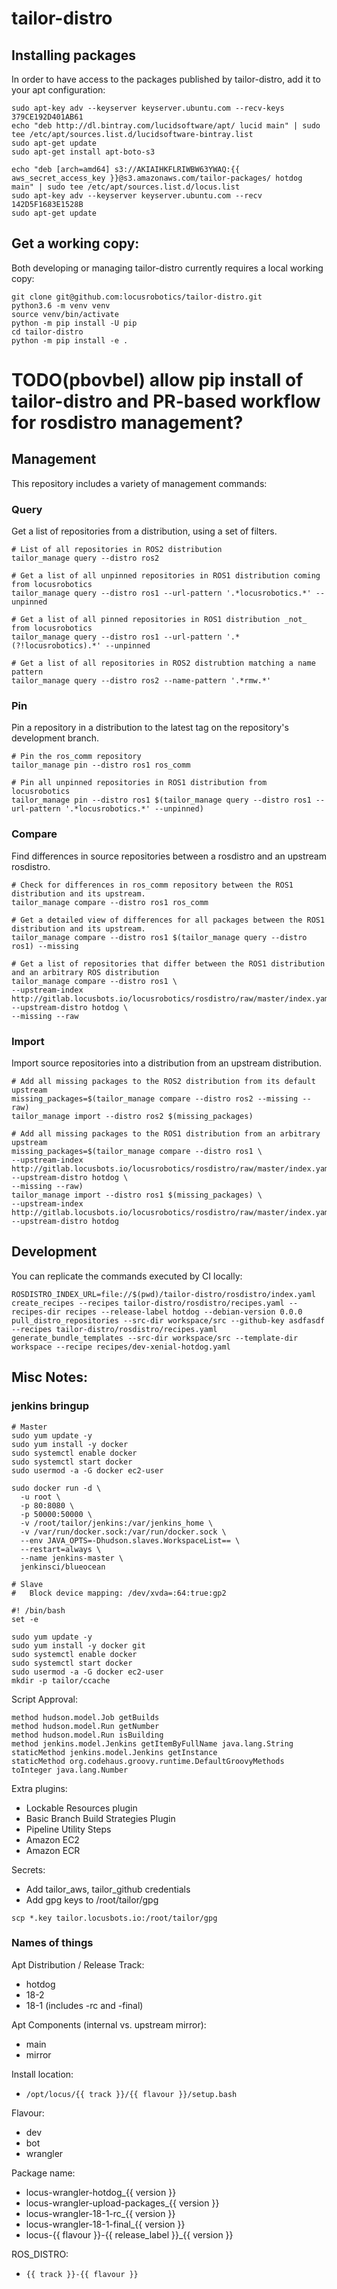 # tailor-distro

## Installing packages

In order to have access to the packages published by tailor-distro, add it to your apt configuration:

```
sudo apt-key adv --keyserver keyserver.ubuntu.com --recv-keys 379CE192D401AB61
echo "deb http://dl.bintray.com/lucidsoftware/apt/ lucid main" | sudo tee /etc/apt/sources.list.d/lucidsoftware-bintray.list
sudo apt-get update
sudo apt-get install apt-boto-s3

echo "deb [arch=amd64] s3://AKIAIHKFLRIWBW63YWAQ:{{ aws_secret_access_key }}@s3.amazonaws.com/tailor-packages/ hotdog main" | sudo tee /etc/apt/sources.list.d/locus.list
sudo apt-key adv --keyserver keyserver.ubuntu.com --recv 142D5F1683E1528B
sudo apt-get update
```

## Get a working copy:

Both developing or managing tailor-distro currently requires a local working copy:

```
git clone git@github.com:locusrobotics/tailor-distro.git
python3.6 -m venv venv
source venv/bin/activate
python -m pip install -U pip
cd tailor-distro
python -m pip install -e .
```

# TODO(pbovbel) allow pip install of tailor-distro and PR-based workflow for rosdistro management?

## Management

This repository includes a variety of management commands:

### Query
Get a list of repositories from a distribution, using a set of filters.

```
# List of all repositories in ROS2 distribution
tailor_manage query --distro ros2

# Get a list of all unpinned repositories in ROS1 distribution coming from locusrobotics
tailor_manage query --distro ros1 --url-pattern '.*locusrobotics.*' --unpinned

# Get a list of all pinned repositories in ROS1 distribution _not_ from locusrobotics
tailor_manage query --distro ros1 --url-pattern '.*(?!locusrobotics).*' --unpinned

# Get a list of all repositories in ROS2 distrubtion matching a name pattern
tailor_manage query --distro ros2 --name-pattern '.*rmw.*'
```

### Pin
Pin a repository in a distribution to the latest tag on the repository's development branch.

```
# Pin the ros_comm repository
tailor_manage pin --distro ros1 ros_comm

# Pin all unpinned repositories in ROS1 distribution from locusrobotics
tailor_manage pin --distro ros1 $(tailor_manage query --distro ros1 --url-pattern '.*locusrobotics.*' --unpinned)
```

### Compare
Find differences in source repositories between a rosdistro and an upstream rosdistro.

```
# Check for differences in ros_comm repository between the ROS1 distribution and its upstream.
tailor_manage compare --distro ros1 ros_comm

# Get a detailed view of differences for all packages between the ROS1 distribution and its upstream.
tailor_manage compare --distro ros1 $(tailor_manage query --distro ros1) --missing

# Get a list of repositories that differ between the ROS1 distribution and an arbitrary ROS distribution
tailor_manage compare --distro ros1 \
--upstream-index http://gitlab.locusbots.io/locusrobotics/rosdistro/raw/master/index.yaml --upstream-distro hotdog \
--missing --raw
```

### Import
Import source repositories into a distribution from an upstream distribution.

```
# Add all missing packages to the ROS2 distribution from its default upstream
missing_packages=$(tailor_manage compare --distro ros2 --missing --raw)
tailor_manage import --distro ros2 $(missing_packages)

# Add all missing packages to the ROS1 distribution from an arbitrary upstream
missing_packages=$(tailor_manage compare --distro ros1 \
--upstream-index http://gitlab.locusbots.io/locusrobotics/rosdistro/raw/master/index.yaml --upstream-distro hotdog \
--missing --raw)
tailor_manage import --distro ros1 $(missing_packages) \
--upstream-index http://gitlab.locusbots.io/locusrobotics/rosdistro/raw/master/index.yaml --upstream-distro hotdog
```

## Development

You can replicate the commands executed by CI locally:

```
ROSDISTRO_INDEX_URL=file://$(pwd)/tailor-distro/rosdistro/index.yaml
create_recipes --recipes tailor-distro/rosdistro/recipes.yaml --recipes-dir recipes --release-label hotdog --debian-version 0.0.0
pull_distro_repositories --src-dir workspace/src --github-key asdfasdf --recipes tailor-distro/rosdistro/recipes.yaml
generate_bundle_templates --src-dir workspace/src --template-dir workspace --recipe recipes/dev-xenial-hotdog.yaml
```


## Misc Notes:

### jenkins bringup

```
# Master
sudo yum update -y
sudo yum install -y docker
sudo systemctl enable docker
sudo systemctl start docker
sudo usermod -a -G docker ec2-user

sudo docker run -d \
  -u root \
  -p 80:8080 \
  -p 50000:50000 \
  -v /root/tailor/jenkins:/var/jenkins_home \
  -v /var/run/docker.sock:/var/run/docker.sock \
  --env JAVA_OPTS=-Dhudson.slaves.WorkspaceList== \
  --restart=always \
  --name jenkins-master \
  jenkinsci/blueocean

# Slave
# 	Block device mapping: /dev/xvda=:64:true:gp2

#! /bin/bash
set -e

sudo yum update -y
sudo yum install -y docker git
sudo systemctl enable docker
sudo systemctl start docker
sudo usermod -a -G docker ec2-user
mkdir -p tailor/ccache

```

Script Approval:
```
method hudson.model.Job getBuilds
method hudson.model.Run getNumber
method hudson.model.Run isBuilding
method jenkins.model.Jenkins getItemByFullName java.lang.String
staticMethod jenkins.model.Jenkins getInstance
staticMethod org.codehaus.groovy.runtime.DefaultGroovyMethods toInteger java.lang.Number
```

Extra plugins:
- Lockable Resources plugin
- Basic Branch Build Strategies Plugin
- Pipeline Utility Steps
- Amazon EC2
- Amazon ECR

Secrets:
- Add tailor_aws, tailor_github credentials
- Add gpg keys to /root/tailor/gpg
```
scp *.key tailor.locusbots.io:/root/tailor/gpg
```

### Names of things

Apt Distribution / Release Track:

- hotdog
- 18-2
- 18-1 (includes -rc and -final)

Apt Components (internal vs. upstream mirror):

- main
- mirror

Install location:

- `/opt/locus/{{ track }}/{{ flavour }}/setup.bash`

Flavour:

- dev
- bot
- wrangler

Package name:

- locus-wrangler-hotdog_{{ version }}
- locus-wrangler-upload-packages_{{ version }}
- locus-wrangler-18-1-rc_{{ version }}
- locus-wrangler-18-1-final_{{ version }}
- locus-{{ flavour }}-{{ release_label }}_{{ version }}

ROS_DISTRO:

- `{{ track }}-{{ flavour }}`

